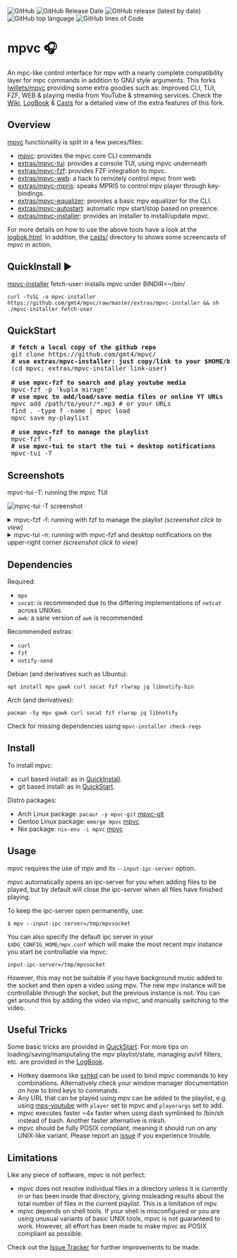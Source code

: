 
![GitHub](https://img.shields.io/github/license/gmt4/mpvc)
![GitHub Release Date](https://img.shields.io/github/release-date/gmt4/mpvc)
![GitHub release (latest by date)](https://img.shields.io/github/v/release/gmt4/mpvc)
![GitHub top language](https://img.shields.io/github/languages/top/gmt4/mpvc)
![GitHub lines of Code](https://sloc.xyz/github/gmt4/mpvc/?category=code)

# mpvc 🎧

An mpc-like control interface for mpv with a nearly complete compatibility layer for mpc commands in
addition to GNU style arguments.
This forks [lwillets/mpvc](https://github.com/lwilletts/mpvc) providing some extra goodies such as: improved CLI, TUI, FZF, WEB & playing media from YouTube & streaming services.
Check the [Wiki](../../wiki), [LogBook](https://gmt4.github.io/mpvc/logbook.html) & [Casts](https://gmt4.github.io/mpvc/casts/) for a detailed view of the extra features of this fork.

## Overview

[mpvc](https://github.com/gmt4/mpvc/) functionality is split in a few pieces/files:

- [mpvc](../../blob/master/mpvc): provides the mpvc core CLI commands
- [extras/mpvc-tui](../../blob/master/extras/mpvc-tui): provides a console TUI, using mpvc underneath
- [extras/mpvc-fzf](../../blob/master/extras/mpvc-fzf): provides FZF integration to mpvc.
- [extras/mpvc-web](../../blob/master/extras/mpvc-web): a hack to remotely control mpvc from web
- [extras/mpvc-mpris](../../blob/master/extras/mpvc-mpris): speaks MPRIS to control mpv player through key-bindings.
- [extras/mpvc-equalizer](../../blob/master/extras/mpvc-equalizer): provides a basic mpv equalizer for the CLI.
- [extras/mpvc-autostart](../../blob/master/extras/mpvc-autostart): automatic mpv start/stop based on presence.
- [extras/mpvc-installer](../../blob/master/extras/mpvc-installer): provides an installer to install/update mpvc.

For more details on how to use the above tools have a look at the [logbok.html](https://gmt4.github.io/mpvc/logbook.html).
In addition, the [casts/](https://gmt4.github.io/mpvc/casts/) directory to shows some screencasts of mpvc in action.

## QuickInstall ▶️

[mpvc-installer](../../blob/master/extras/mpvc-installer) fetch-user: installs mpvc under BINDIR=~/bin/

`curl -fsSL -o mpvc-installer https://github.com/gmt4/mpvc/raw/master/extras/mpvc-installer && sh ./mpvc-installer fetch-user`

## QuickStart

<pre>
 <b># fetch a local copy of the github repo</b>
 git clone https://github.com/gmt4/mpvc/
 <b># use extras/mpvc-installer: just copy/link to your $HOME/bin</b>
 (cd mpvc; extras/mpvc-installer link-user)

 <b># use mpvc-fzf to search and play youtube media</b>
 mpvc-fzf -p 'kupla mirage'
 <b># use mpvc to add/load/save media files or online YT URLs</b>
 mpvc add /path/to/your/*.mp3 # or your URLs
 find . -type f -name | mpvc load
 mpvc save my-playlist

 <b># use mpvc-fzf to manage the playlist</b>
 mpvc-fzf -f
 <b># use mpvc-tui to start the tui + desktop notifications</b>
 mpvc-tui -T
</pre>

## Screenshots

mpvc-tui -T: running the mpvc TUI

![mpvc-tui -T screenshot](../../blob/master/docs/assets/mpvc-tui.png)

<details>
<summary>mpvc-fzf -f: running with fzf to manage the playlist <i>(screenshot click to view)</i></summary>
 
![mpvc-fzf screenshot](../../blob/master/docs/assets/mpvc-tui-arch.png)
</details>

<details>
<summary>mpvc-tui -n: running with mpvc-fzf and desktop notifications on the upper-right corner <i>(screenshot click to view)</i></summary>

![mpvc tui+fzf+notifications screenshot](../../blob/master/docs/assets/mpvc-tui-fzf.png)
</details>
 
## Dependencies

Required:

- `mpv`
- `socat`: is recommended due to the differing implementations of `netcat` across UNIXes.
- `awk`: a sane version of `awk` is recommended

Recommended extras:

- `curl`
- `fzf`
- `notify-send`

Debian (and derivatives such as Ubuntu):

	apt install mpv gawk curl socat fzf rlwrap jq libnotify-bin
     
 Arch (and derivatives):

 	pacman -Sy mpv gawk curl socat fzf rlwrap jq libnotify

Check for missing dependencies using `mpvc-installer check-reqs`
     
## Install

To install mpvc:

- curl based install: as in [QuickInstall](#quickinstall-%EF%B8%8F).
- git based install: as in [QuickStart](#quickstart).

Distro packages:

- Arch Linux package: `pacaur -y mpvc-git` [mpvc-git](https://aur.archlinux.org/packages/mpvc-git)
- Gentoo Linux package: `emerge mpvc` [mpvc](https://gitlab.com/xy2_/osman)
- Nix package: `nix-env -i mpvc` [mpvc](http://github.com/nixos/nixpkgs/tree/master/pkgs/applications/misc/mpvc)

## Usage

mpvc requires the use of mpv and its `--input-ipc-server` option.

mpvc automatically opens an ipc-server for you when adding files to be played,
but by default will close the ipc-server when all files have finished playing.

To keep the ipc-server open permanently, use:
```
$ mpv --input-ipc-server=/tmp/mpvsocket
```

You can also specify the default ipc server in your `$XDG_CONFIG_HOME/mpv.conf`
which will make the most recent mpv instance you start be controllable via mpvc:
```
input-ipc-server=/tmp/mpvsocket
```

However, this may not be suitable if you have background music added
to the socket and then open a video using mpv. The new mpv instance will be
controllable through the socket, but the previous instance is not. You can get around
this by adding the video via mpvc, and manually switching to the video.

## Useful Tricks

Some basic tricks are provided in [QuickStart](#quickstart). For more tips on loading/saving/maniputaling the mpv playlist/state, managing av/vf filters, etc. are provided in the [LogBook](https://gmt4.github.io/mpvc/logbook.html).

- Hotkey daemons like [sxhkd](https://github.com/baskerville/sxhkd) can be used
  to bind mpvc commands to key combinations. Alternatively check your window
  manager documentation on how to bind keys to commands.
- Any URL that can be played using mpv can be added to the playlist, e.g. using
  [mps-youtube](https://github.com/mps-youtube/mps-youtube) with `player` set to
  mpvc and `playerargs` set to add.
- mpvc executes faster ~4x faster when using dash symlinked to /bin/sh instead
of bash. Another faster alternative is mksh.
- mpvc should be fully POSIX compliant, meaning it should run on any UNIX-like
variant. Please report an [issue](../../issues) if you experience trouble.

## Limitations

Like any piece of software, mpvc is not perfect:

- mpvc does not resolve individual files in a directory unless it is
  currently in or has been inside that directory, giving misleading results about
  the total number of files in the current playlist. This is a limitation of mpv.
- mpvc depends on shell tools. If your shell is misconfigured or you are using
  unusual variants of basic UNIX tools, mpvc is not guaranteed to work. However,
  all effort has been made to make mpvc as POSIX compliant as possible.

Check out the [Issue Tracker](../../issues) for further improvements to be made.
